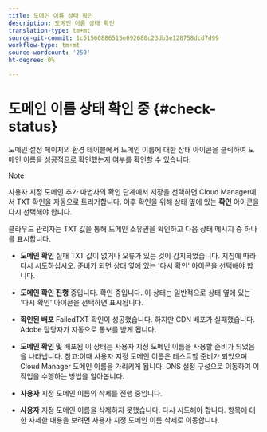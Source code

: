 ```yaml
---
title: 도메인 이름 상태 확인
description: 도메인 이름 상태 확인
translation-type: tm+mt
source-git-commit: 1c51560886515e092680c23db3e128758dcd7d99
workflow-type: tm+mt
source-wordcount: '250'
ht-degree: 0%

---
```



# 도메인 이름 상태 확인 중 {#check-status}

도메인 설정 페이지의 환경 테이블에서 도메인 이름에 대한 상태 아이콘을 클릭하여 도메인 이름을 성공적으로 확인했는지 여부를 확인할 수 있습니다.

>[!NOTE]
>사용자 지정 도메인 추가 마법사의 확인 단계에서 저장을 선택하면 Cloud Manager에서 TXT 확인을 자동으로 트리거합니다. 이후 확인을 위해 상태 옆에 있는 **확인** 아이콘을 다시 선택해야 합니다.

클라우드 관리자는 TXT 값을 통해 도메인 소유권을 확인하고 다음 상태 메시지 중 하나를 표시합니다.

* **도메인 확인**
실패 TXT 값이 없거나 오류가 있는 것이 감지되었습니다. 지침에 따라 다시 시도하십시오. 준비가 되면 상태 옆에 있는 &#39;다시 확인&#39; 아이콘을 선택해야 합니다.

* **도메인 확인 진행**
중입니다. 확인 중입니다. 이 상태는 일반적으로 상태 옆에 있는 &#39;다시 확인&#39; 아이콘을 선택하면 표시됩니다.

* **확인된 배포**
FailedTXT 확인이 성공했습니다. 하지만 CDN 배포가 실패했습니다. Adobe 담당자가 자동으로 통보를 받게 됩니다.

* **도메인 확인 및**
배포됨 이 상태는 사용자 지정 도메인 이름을 사용할 준비가 되었음을 나타냅니다. 참고:이때 사용자 지정 도메인 이름은 테스트할 준비가 되었으며 Cloud Manager 도메인 이름을 가리키게 됩니다. DNS 설정 구성으로 이동하여 이 작업을 수행하는 방법을 알아봅니다.

* **사용자**
지정 도메인 이름의 삭제를 진행 중입니다.

* **사용자**
지정 도메인 이름을 삭제하지 못했습니다. 다시 시도해야 합니다. 항목에 대한 자세한 내용을 보려면 사용자 지정 도메인 이름 삭제로 이동합니다.

